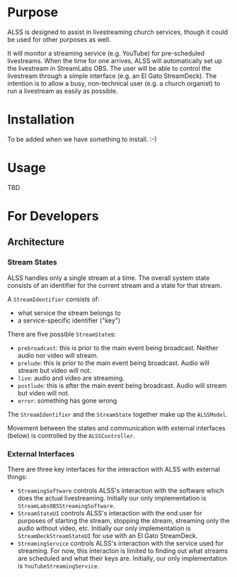 # Purpose

ALSS is designed to assist in livestreaming church services,
though it could be used for other purposes as well.

It will monitor a streaming service (e.g. YouTube) for pre-scheduled livestreams.
When the time for one arrives,
ALSS will automatically set up the livestream in StreamLabs OBS.
The user will be able to control the livestream through a simple interface
(e.g. an El Gato StreamDeck).
The intention is to allow a busy, non-technical user
(e.g. a church organist) to run a livestream as easily as possible.

# Installation

To be added when we have something to install. :-)

# Usage

TBD

# For Developers

## Architecture

### Stream States

ALSS handles only a single stream at a time.
The overall system state consists of an identifier for the current stream
and a state for that stream.

A `StreamIdentifier` consists of:
* what service the stream belongs to
* a service-specific identifier ("key")

There are five possible `StreamState`s:
* `prebroadcast`: this is prior to the main event being broadcast.  Neither audio nor video will stream.
* `prelude`: this is prior to the main event being broadcast.  Audio will stream but video will not. 
* `live`: audio and video are streaming.  
* `postlude`: this is after the main event being broadcast. Audio will stream but video will not.
* `error`: something has gone wrong

The `StreamIdentifier` and the `StreamState` together make up the `ALSSModel`.

Movement between the states and communication with external interfaces (below)
is controlled by the `ALSSController`.

### External Interfaces

There are three key interfaces for the interaction with ALSS with external things:
- `StreamingSoftware` controls ALSS's interaction with the software which does the actual livestreaming.
Initially our only implementation is `StreamLabsOBSStreamingSoftware`.
- `StreamStateUI` controls ALSS's interaction with the end user for purposes of starting the stream,
stopping the stream, streaming only the audio without video, etc.
Initially our only implementation is `StreamDeckStreamStateUI` for use with an El Gato StreamDeck.
- `StreamingService` controls ALSS's interaction with the service used for streaming.
For now, this interacton is limited to finding out what streams are scheduled
and what their keys are.
Initially, our only implementation is `YouTubeStreamingService`.


